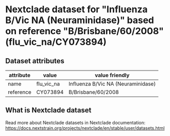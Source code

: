 # Nextclade dataset for "Influenza B/Vic NA (Neuraminidase)" based on reference "B/Brisbane/60/2008" (flu_vic_na/CY073894)


## Dataset attributes

| attribute            | value                | value friendly                           |
| -------------------- | -------------------- | ---------------------------------------- |
| name                 | flu_vic_na           | Influenza B/Vic NA (Neuraminidase)       |
| reference            | CY073894             | B/Brisbane/60/2008                       |


## What is Nextclade dataset

Read more about Nextclade datasets in Nextclade documentation: https://docs.nextstrain.org/projects/nextclade/en/stable/user/datasets.html
